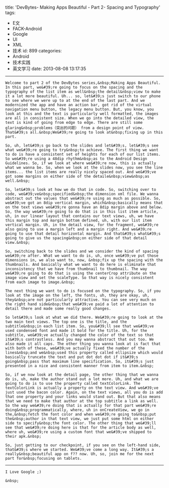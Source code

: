 title: 'DevBytes- Making Apps Beautiful - Part 2- Spacing and Typography'
tags:
  - E文
  - FACK-Android
  - Google
  - UI
  - XML
  - 技术
id: 899
categories:
  - Android
  - 技术实践
  - 英文学习
date: 2013-08-08 13:17:35
---



	Welcome to part 2 of the DevBytes series,&nbsp;Making Apps Beautiful. In this part, we&#39;re going to focus on the spacing and the typography of the list item as well&nbsp;the detail&nbsp;view to make it a lot more beautiful. Uh... so, let&#39;s just switch to our phone to see where we were up to at the end of the last part. And we modernized the app and have an action bar, got rid of the virtual navigation menu button, the legacy menu button. But, you know, you look at this and the text is particularly well formatted, the images are all in consistent size. When we go into the detailed view, the text is kind of going from edge to edge. There are still some glaring&nbsp;problems（突出的问题） from a design point of view. That&#39;s all.&nbsp;We&#39;re going to look at&nbsp;fixing up in this part.

	So, uh, let&#39;s go back to the slides and let&#39;s, let&#39;s see what we&#39;re going to try&nbsp;to achieve. The first thing we want to do is have a consistent set of heights for each of our list items. So we&#39;re using a 48dip rhythm&nbsp;as to the Android Design Guidelines. So, if we look at where we&#39;re now, this is actually what we wanna be. So, when we look at the slides now, you see the line items... the list items are really nicely spaced out. And we&#39;ve got some margins on either side of the detaile&nbsp;view&nbsp;as well.&nbsp;

	So, let&#39;s look at how we do that in code. So, switching over to code, we&#39;ve&nbsp;specified&nbsp;the dimension xml file. We wanna abstract out the values that we&#39;re using as much as possible. So, we&#39;ve got an 8dip vertical margin, which&nbsp;basically means that on the text views we&#39;re gonna have an 8dip margin above and below. So, the way we&#39;re going to do that is in this list item article, uh, in our linear layout that contains our text views, uh, we have this margin top and margin bottom defined, uh, with our list item vertical margin. Uh, in the detail view, for the fragment, we&#39;re also going to use a margin left and a margin right. And we&#39;re going to use that detail horizontal margin. And that&#39;s what&#39;s going to give us the spacing&nbsp;on either side of that detail view.&nbsp;

	So, switching back to the slides and we consider the kind of spacing we&#39;re after. What we want to do is, uh, once we&#39;ve put those dimensions in, we also want to, now, &nbsp;fix up the spacing with the thumbnails. And basically what we want to do here is eliminate that inconsistency that we have from thumbnail to thumbnail. The way we&#39;re going to do that is using the centerCrop attribute on the image view and set the scaleType. So that way is nicely consistent from each image to image.&nbsp;

	The next thing we want to do is focused on the typography. So, if you look at the image on the left, the fonts, uh, they are okay, uh, they&nbsp;are not particularly attractive. You can see very much on the right hand side&nbsp;that we&#39;ve paid a lot of attention to detail there and made some really good changes.

	So let&#39;s look at what we did there. We&#39;re going to look at the two main text views. The top one is the title, and the subtitle&nbsp;in each list item. So, you&#39;ll see that we&#39;ve used condensed font and made it bold for the title. Uh, for the subtitle, we&#39;ve actually changed the color of the text so that it&#39;s contrastless. And you may wanna abstract that out too. We also made it all caps. The other thing you wanna look at is fact that with both of these, we&#39;ve actually fixed the number of the lines&nbsp;and we&nbsp;used this property called ellipsize which would basically truncate the text and put dot dot dot if it&#39;s going&nbsp;pass that maximum line specification. So, it&#39;s just presented in a nice and consistent manner from item to item.&nbsp;

	So, if we now look at the detail page, the other thing that we wanna do is, uh, make the author stand out a lot more. Uh, and what we are going to do is to use the property called textColorLink. The textColorLink is actually a property on the text view. And we&#39;ve just used the bacon color. Again, on the text views, all you do is add that one property and your links would stand out. But that also means that we need to make that author at the top subtitle a link as well. So the way we&#39;re doing that is actually for that part we&#39;re doing&nbsp;programmatically, where, uh in onCreateView, we go in the,&nbsp;fetch the font color and when we&#39;re going to&nbsp;put the&nbsp;author in that text view, we just put some html on either side to specify&nbsp;the font color. The other thing that we&#39;ll see that we&#39;re doing here is that for the article body as well, where uh, we&#39;re using a custom font that we&#39;ve shipped to their apk.&nbsp;

	So, just getting to our checkpoint, if you see on the left-hand side, that&#39;s where we started. We&#39;ve come a long way. It&#39;s a really&nbsp;beautiful app on f?? now. Uh, so, join me for the next part for&nbsp;focusing on tablets.

* * *

	I Love Google ;)

	&nbsp;
